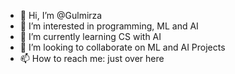 - 👋 Hi, I’m @Gulmirza
- 👀 I’m interested in programming, ML and AI
- 🌱 I’m currently learning CS with AI
- 💞️ I’m looking to collaborate on ML and AI Projects
- 📫 How to reach me: just over here

<!---
Gulmirza/Gulmirza is a ✨ special ✨ repository because its `README.md` (this file) appears on your GitHub profile.
You can click the Preview link to take a look at your changes.
--->
